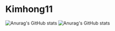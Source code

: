 # Kimhong11
![Anurag's GitHub stats](https://github-readme-stats.vercel.app/api?username=kimhong0111&show=reviews,discussions_started,discussions_answered,prs_merged,prs_merged_percentage)
![Anurag's GitHub stats](https://github-readme-stats.vercel.app/api?username=kimhong0111&show_icons=true&theme=outrun)
